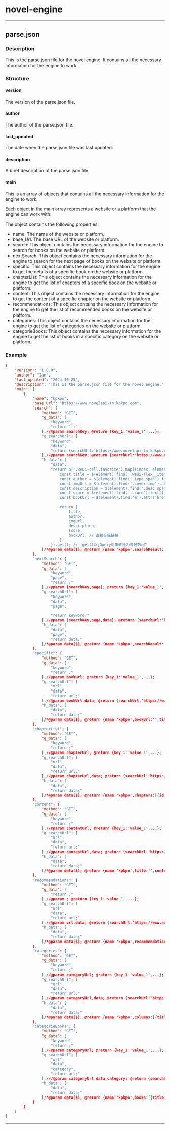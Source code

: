# novel-engine
---
## parse.json

### Description

This is the parse.json file for the novel engine. It contains all the necessary information for the engine to work.

### Structure

#### version

The version of the parse.json file.

#### author

The author of the parse.json file. 

#### last_updated

The date when the parse.json file was last updated.

#### description

A brief description of the parse.json file.

#### main

This is an array of objects that contains all the necessary information for the engine to work.

Each object in the main array represents a website or a platform that the engine can work with.

The object contains the following properties:

- name: The name of the website or platform.
- base_Url: The base URL of the website or platform.
- search: This object contains the necessary information for the engine to search for books on the website or platform.
- nextSearch: This object contains the necessary information for the engine to search for the next page of books on the website or platform.
- specific: This object contains the necessary information for the engine to get the details of a specific book on the website or platform.
- chapterList: This object contains the necessary information for the engine to get the list of chapters of a specific book on the website or platform.
- content: This object contains the necessary information for the engine to get the content of a specific chapter on the website or platform.
- recommendations: This object contains the necessary information for the engine to get the list of recommended books on the website or platform.
- categories: This object contains the necessary information for the engine to get the list of categories on the website or platform.
- categorieBooks: This object contains the necessary information for the engine to get the list of books in a specific category on the website or platform.

### Example

```json
{
    "version": "1.0.0",
    "author": "Ian",
    "last_updated": "2024-10-25",
    "description": "This is the parse.json file for the novel engine.",
    "main": [
        {
            "name": "kpkpo",
            "base_Url": "https://www.novelapi-tn.kpkpo.com",
            "search": {
                "method": "GET",
                "g_data": [
                    "keyword",
                    "return '';"
                ],//@param searchKey; @return {key_1:'value_1',...};
                "g_searchUrl": [
                    "keyword",
                    "data",
                    "return {searchUrl:'https://www.novelapi-tn.kpkpo.com/h5/search?word='+keyword,data:data};"
                ],//@param searchKey; @return {searchUrl:'https://www.novelapi-tn.kpkpo.com/search?q=searchKey',data:{}};
                "h_data": [
                    "data",
                    "return $('.weui-cell.favorite').map((index, element) => {
                        const title = $(element).find('.weui-flex__item').first().text(); // 小说标题
                        const author = $(element).find('.type span').first().text(); // 作者
                        const imgUrl = $(element).find('.cover img').attr('src'); // 封面图片链接
                        const description = $(element).find('.desc span').text(); // 简介
                        const score = $(element).find('.score').text(); // 评分
                        const bookUrl = $(element).find('a').attr('href'); // 链接

                        return {
                            title,
                            author,
                            imgUrl,
                            description,
                            score,
                            bookUrl, // 直接存储链接
                        };
                    }).get(); // .get()将jQuery对象转换为普通数组"
                ]/*@param data($); @return {name:'kpkpo',searchResult: [{title:'',bookUrl:'',author:'',description:'',imgUrl:'',score:'',}],resultNum:'',page:'',};*/
            },
            "nextSearch": {
                "method": "GET",
                "g_data": [
                    "keyword",
                    "page",
                    "return ;"
                ],//@param {searchKey,page}; @return {key_1:'value_1',...};
                "g_searchUrl": [
                    "keyword",
                    "data",
                    "page",
                    
                    "return keyword;"
                ],//@param {searchKey,page,data}; @return {searchUrl:'https://www.novelapi-tn.kpkpo.com/search?q=searchKey&page=page',method:'GET',data:{}};
                "h_data": [
                    "data",
                    "page",
                    "return data;"
                ]/*@param data($); @return {name:'kpkpo',searchResult: [{title:'',bookUrl:'',author:'',description:'',imgUrl:'',score:'',}],resultNum:'',page:'',};*/
            },
            "specific": {
                "method": "GET",
                "g_data": [
                    "keyword",
                    "return ;"
                ],//@param bookUrl; @return {key_1:'value_1',...};
                "g_searchUrl": [
                    "url",
                    "data",
                    "return url;"
                ],//@param bookUrl,data; @return {searchUrl:'https://www.novelapi-tn.kpkpo.com/book/url',method:'GET',data:{}};
                "h_data": [
                    "data",
                    "return data;"
                ]/*@param data($); @return {name:'kpkpo',bookUrl:'',title:'',author:'',description:'',imgUrl:'',score:'',chapterUrl:'',similiarBooks:[{title:'',bookUrl:'',author:'',description:'',imgUrl:'',score:''},...],};*/
            },
            "chapterList": {
                "method": "GET",
                "g_data": [
                    "keyword",
                    "return ;"
                ],//@param chapterUrl; @return {key_1:'value_1',...};
                "g_searchUrl": [
                    "url",
                    "data",
                    "return url;"
                ],//@param chapterUrl,data; @return {searchUrl:'https://www.novelapi-tn.kpkpo.com/chapter/url',method:'GET',data:{}};
                "h_data": [
                    "data",
                    "return data;"
                ]/*@param data($); @return {name:'kpkpo',chapters:[{id,'',title:'',url:'',},...],};*/
            },
            "content": {
                "method": "GET",
                "g_data": [
                    "keyword",
                    "return ;"
                ],//@param contentUrl; @return {key_1:'value_1',...};
                "g_searchUrl": [
                    "url",
                    "data",
                    "return url;"
                ],//@param contentUrl,data; @return {searchUrl:'https://www.novelapi-tn.kpkpo.com/content/url',method:'GET',data:{}};
                "h_data": [
                    "data",
                    "return data;"
                ]/*@param data($); @return {name:'kpkpo',title:'',content:'',};*/
            },
            "recommendations": {
                "method": "GET",
                "g_data": [
                    "return ;"
                ],//@param ; @return {key_1:'value_1',...};
                "g_searchUrl": [
                    "url",
                    "data",
                    "return url;"
                ],//@param url,data; @return {searchUrl:'https://www.novelapi-tn.kpkpo.com/recommendations',method:'GET',data:{}};
                "h_data": [
                    "data",
                    "return data;"
                ]/*@param data($); @return {name:'kpkpo',recommendations:[{title:'',bookUrl:'',author:'',description:'',imgUrl:'',score:'',},...],};*/
            },
            "categories": {
                "method": "GET",
                "g_data": [
                    "keyword",
                    "return ;"
                ],//@param categoryUrl; @return {key_1:'value_1',...};
                "g_searchUrl": [
                    "url",
                    "data",
                    "return url;"
                ],//@param categoryUrl,data; @return {searchUrl:'https://www.novelapi-tn.kpkpo.com/categories/categoryUrl',method:'GET',data:{}};
                "h_data": [
                    "data",
                    "return data;"
                ]/*@param data($); @return {name:'kpkpo',columns:[{title:'',Url:''},...],};*/
            },
            "categorieBooks": {
                "method": "GET",
                "g_data": [
                    "keyword",
                    "return ;"
                ],//@param categoryUrl; @return {key_1:'value_1',...};
                "g_searchUrl": [
                    "url",
                    "data",
                    "category",
                    "return url;"
                ],///@param categoryUrl,data,category; @return {searchUrl:'https://www.novelapi-tn.kpkpo.com/categories/categoryUrl/category',method:'GET',data:{}};
                "h_data": [
                    "data",
                    "return data;"
                ]/*@param data($); @return {name:'kpkpo',books:[{title:'',bookUrl:'',author:'',description:'',imgUrl:'',score:'',},...],};*/
            }
        }
    ]
}  


```

---